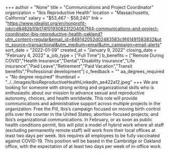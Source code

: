 +++
author = "None"
title = "Communications and Project Coordinator"
organization = "Ibis Reproductive Health"
location = "Massachusetts, California"
salary = "$53,467 - $58,240"
link = "https://www.idealist.org/en/nonprofit-job/cd8482b10b174f019308231204067f44-communications-and-project-coordinator-ibis-reproductive-health-oakland?utm_content=regular&email_id=848142052d02483583c9f41491583832&utm_source=transactional&utm_medium=email&utm_campaign=email-alerts"
sort_date = "2022-01-09"
created_at = "January 9, 2022"
closing_date = "February 4, 2022"
a_job_type = ["Full Time"]
b_benefits = ["Remote During COVID","Health Insurance","Dental","Disability insurance","Life insurance","Paid Leave","Retirement","Paid Vacation","Transit benefits","Professional development"]
c_feedback = ""
aa_degrees_required = "No degree required"
thumbnail = "../../images/IbisReproductiveHealthLinkedIn_ae422a12.jpeg"
+++
We are looking for someone with strong writing and organizational skills who is enthusiastic about our mission to advance sexual and reproductive autonomy, choices, and health worldwide. This role will provide communications and administrative support across multiple projects in the organization: Free the Pill, Ibis’s campaign focused on moving birth control pills over the counter in the United States; abortion-focused projects; and Ibis’s organizational communications. In February, or as soon as public health conditions permit, Ibis will pilot a model of hybrid work where all staff (excluding permanently remote staff) will work from their local offices at least two days per week. Ibis requires all employees to be fully vaccinated against COVID-19. This position will be based in the Cambridge or Oakland office, with the expectation of at least two days per week of in-office work.